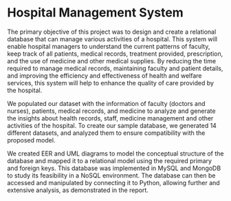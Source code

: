 # Hospital Management System

The primary objective of this project was to design and create a relational database that can manage various activities of a hospital. This system will enable hospital managers to understand the current patterns of faculty, keep track of all patients, medical records, treatment provided, prescription, and the use of medicine and other medical supplies. By reducing the time required to manage medical records, maintaining faculty and patient details, and improving the efficiency and effectiveness of health and welfare services, this system will help to enhance the quality of care provided by the hospital.

We populated our dataset with the information of faculty (doctors and nurses), patients, medical records, and medicine to analyze and generate the insights about health records, staff, medicine management and other activities of the hospital. To create our sample database, we generated 14 different datasets, and analyzed them to ensure compatibility with the proposed model.

We created EER and UML diagrams to model the conceptual structure of the database and mapped it to a relational model using the required primary and foreign keys. This database was implemented in MySQL and MongoDB to study its feasibility in a NoSQL environment. The database can then be accessed and manipulated by connecting it to Python, allowing further and extensive analysis, as demonstrated in the report.

